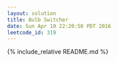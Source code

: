```yaml
---
layout: solution
title: Bulb Switcher
date: Sun Apr 10 22:20:50 PDT 2016
leetcode_id: 319
---
```

{% include_relative README.md %}
